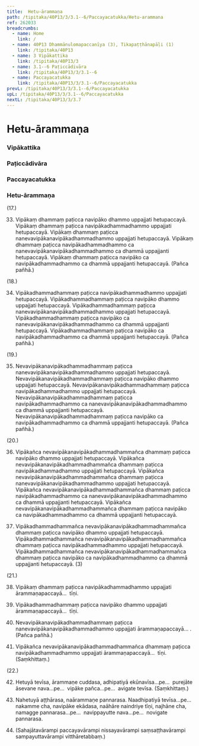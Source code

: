 ```yaml
---
title:  Hetu-ārammaṇa
path: /tipitaka/40P13/3/3.1--6/Paccayacatukka/Hetu-arammana
ref: 262033
breadcrumbs:
  - name: Home
    link: /
  - name: 40P13 Dhammānulomapaccanīya (3), Tikapaṭṭhānapāḷi (1)
    link: /tipitaka/40P13
  - name: 3 Vipākattika
    link: /tipitaka/40P13/3
  - name: 3.1--6 Paṭiccādivāra
    link: /tipitaka/40P13/3/3.1--6
  - name: Paccayacatukka
    link: /tipitaka/40P13/3/3.1--6/Paccayacatukka
prevL: /tipitaka/40P13/3/3.1--6/Paccayacatukka
upL: /tipitaka/40P13/3/3.1--6/Paccayacatukka
nextL: /tipitaka/40P13/3/3.7
---
```


# Hetu-ārammaṇa

### Vipākattika

### Paṭiccādivāra

### Paccayacatukka

### Hetu-ārammaṇa

(17.)

33. Vipākaṃ dhammaṃ paṭicca navipāko dhammo uppajjati hetupaccayā. Vipākaṃ dhammaṃ paṭicca navipākadhammadhammo uppajjati hetupaccayā. Vipākaṃ dhammaṃ paṭicca nanevavipākanavipākadhammadhammo uppajjati hetupaccayā. Vipākaṃ dhammaṃ paṭicca navipākadhammadhammo ca nanevavipākanavipākadhammadhammo ca dhammā uppajjanti hetupaccayā. Vipākaṃ dhammaṃ paṭicca navipāko ca navipākadhammadhammo ca dhammā uppajjanti hetupaccayā. (Pañca pañhā.)

(18.)

34. Vipākadhammadhammaṃ paṭicca navipākadhammadhammo uppajjati hetupaccayā. Vipākadhammadhammaṃ paṭicca navipāko dhammo uppajjati hetupaccayā. Vipākadhammadhammaṃ paṭicca nanevavipākanavipākadhammadhammo uppajjati hetupaccayā. Vipākadhammadhammaṃ paṭicca navipāko ca nanevavipākanavipākadhammadhammo ca dhammā uppajjanti hetupaccayā. Vipākadhammadhammaṃ paṭicca navipāko ca navipākadhammadhammo ca dhammā uppajjanti hetupaccayā. (Pañca pañhā.)

(19.)

35. Nevavipākanavipākadhammadhammaṃ paṭicca nanevavipākanavipākadhammadhammo uppajjati hetupaccayā. Nevavipākanavipākadhammadhammaṃ paṭicca navipāko dhammo uppajjati hetupaccayā. Nevavipākanavipākadhammadhammaṃ paṭicca navipākadhammadhammo uppajjati hetupaccayā. Nevavipākanavipākadhammadhammaṃ paṭicca navipākadhammadhammo ca nanevavipākanavipākadhammadhammo ca dhammā uppajjanti hetupaccayā. Nevavipākanavipākadhammadhammaṃ paṭicca navipāko ca navipākadhammadhammo ca dhammā uppajjanti hetupaccayā. (Pañca pañhā.)

(20.)

36. Vipākañca nevavipākanavipākadhammadhammañca dhammaṃ paṭicca navipāko dhammo uppajjati hetupaccayā. Vipākañca nevavipākanavipākadhammadhammañca dhammaṃ paṭicca navipākadhammadhammo uppajjati hetupaccayā. Vipākañca nevavipākanavipākadhammadhammañca dhammaṃ paṭicca nanevavipākanavipākadhammadhammo uppajjati hetupaccayā. Vipākañca nevavipākanavipākadhammadhammañca dhammaṃ paṭicca navipākadhammadhammo ca nanevavipākanavipākadhammadhammo ca dhammā uppajjanti hetupaccayā. Vipākañca nevavipākanavipākadhammadhammañca dhammaṃ paṭicca navipāko ca navipākadhammadhammo ca dhammā uppajjanti hetupaccayā.

37. Vipākadhammadhammañca nevavipākanavipākadhammadhammañca dhammaṃ paṭicca navipāko dhammo uppajjati hetupaccayā. Vipākadhammadhammañca nevavipākanavipākadhammadhammañca dhammaṃ paṭicca navipākadhammadhammo uppajjati hetupaccayā. Vipākadhammadhammañca nevavipākanavipākadhammadhammañca dhammaṃ paṭicca navipāko ca navipākadhammadhammo ca dhammā uppajjanti hetupaccayā. (3)

(21.)

38. Vipākaṃ dhammaṃ paṭicca navipākadhammadhammo uppajjati ārammaṇapaccayā…  tīṇi.

39. Vipākadhammadhammaṃ paṭicca navipāko dhammo uppajjati ārammaṇapaccayā…  tīṇi.

40. Nevavipākanavipākadhammadhammaṃ paṭicca nanevavipākanavipākadhammadhammo uppajjati ārammaṇapaccayā… . (Pañca pañhā.)

41. Vipākañca nevavipākanavipākadhammadhammañca dhammaṃ paṭicca navipākadhammadhammo uppajjati ārammaṇapaccayā…  tīṇi. (Saṃkhittaṃ.)

(22.)

42. Hetuyā tevīsa, ārammaṇe cuddasa, adhipatiyā ekūnavīsa…pe…  purejāte āsevane nava…pe…  vipāke pañca…pe…  avigate tevīsa. (Saṃkhittaṃ.)

43. Nahetuyā aṭṭhārasa, naārammaṇe pannarasa. Naadhipatiyā tevīsa…pe…  nakamme cha, navipāke ekādasa, naāhāre naindriye tīṇi, najhāne cha, namagge pannarasa…pe…  navippayutte nava…pe…  novigate pannarasa.

44. (Sahajātavārampi paccayavārampi nissayavārampi saṃsaṭṭhavārampi sampayuttavārampi vitthāretabbaṃ.)


